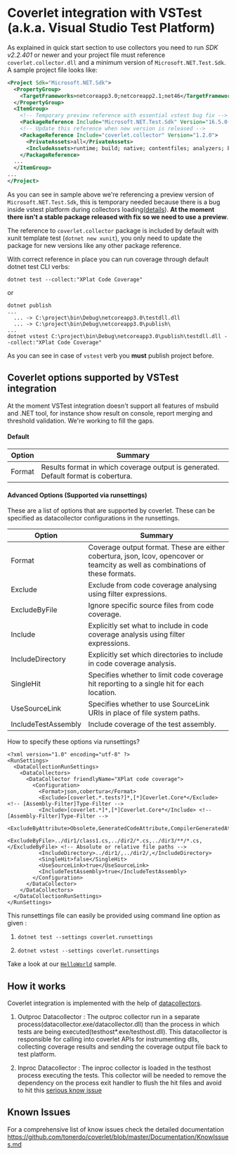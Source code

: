 # Coverlet integration with VSTest (a.k.a. Visual Studio Test Platform)

As explained in quick start section to use collectors you need to run *SDK v2.2.401* or newer and your project file must reference `coverlet.collector.dll` and a minimum version of `Microsoft.NET.Test.Sdk`.  
A sample project file looks like:

```xml
<Project Sdk="Microsoft.NET.Sdk">
  <PropertyGroup>
    <TargetFrameworks>netcoreapp3.0;netcoreapp2.1;net46</TargetFrameworks>
  </PropertyGroup>
  <ItemGroup>
    <!-- Temporary preview reference with essential vstest bug fix -->
    <PackageReference Include="Microsoft.NET.Test.Sdk" Version="16.5.0-preview-20200116-01" />
    <!-- Update this reference when new version is released -->
    <PackageReference Include="coverlet.collector" Version="1.2.0">
      <PrivateAssets>all</PrivateAssets>
      <IncludeAssets>runtime; build; native; contentfiles; analyzers; buildtransitive</IncludeAssets>
    </PackageReference>
  ...
  </ItemGroup>
...
</Project>
```
As you can see in sample above we're referencing a preview version of `Microsoft.NET.Test.Sdk`, this is temporary needed because there is a bug inside vstest platform during collectors loading([details](https://github.com/microsoft/vstest/issues/2205)). **At the moment there isn't a stable package released with fix so we need to use a preview**.

The reference to `coverlet.collector` package is included by default with xunit template test (`dotnet new xunit`), you only need to update the package for new versions like any other package reference.

With correct reference in place you can run coverage through default dotnet test CLI verbs:

```
dotnet test --collect:"XPlat Code Coverage"
```
or
```
dotnet publish
...
  ... -> C:\project\bin\Debug\netcoreapp3.0\testdll.dll
  ... -> C:\project\bin\Debug\netcoreapp3.0\publish\
...
dotnet vstest C:\project\bin\Debug\netcoreapp3.0\publish\testdll.dll --collect:"XPlat Code Coverage"
```
As you can see in case of `vstest` verb you **must** publish project before.

## Coverlet options supported by VSTest integration

At the moment VSTest integration doesn't support all features of msbuild and .NET tool, for instance show result on console, report merging and threshold validation.
We're working to fill the gaps.


#### Default
| Option | Summary |
|-------------|------------------------------------|
|Format              | Results format in which coverage output is generated. Default format is cobertura.| 

#### Advanced Options (Supported via runsettings)
These are a list of options that are supported by coverlet. These can be specified as datacollector configurations in the runsettings.

| Option         | Summary                                                                                  |
|-------------   |------------------------------------------------------------------------------------------|
|Format          | Coverage output format. These are either cobertura, json, lcov, opencover or teamcity as well as combinations of these formats.   | 
|Exclude         | Exclude from code coverage analysing using filter expressions.                           | 
|ExcludeByFile   | Ignore specific source files from code coverage.                                         | 
|Include         | Explicitly set what to include in code coverage analysis using filter expressions.       | 
|IncludeDirectory| Explicitly set which directories to include in code coverage analysis.                   |
|SingleHit       | Specifies whether to limit code coverage hit reporting to a single hit for each location.| 
|UseSourceLink   | Specifies whether to use SourceLink URIs in place of file system paths.                  |
|IncludeTestAssembly    | Include coverage of the test assembly.                  |

How to specify these options via runsettings?
```
<?xml version="1.0" encoding="utf-8" ?>
<RunSettings>
  <DataCollectionRunSettings>
    <DataCollectors>
      <DataCollector friendlyName="XPlat code coverage">
        <Configuration>
          <Format>json,cobertura</Format>          
          <Exclude>[coverlet.*.tests?]*,[*]Coverlet.Core*</Exclude> <!-- [Assembly-Filter]Type-Filter -->
          <Include>[coverlet.*]*,[*]Coverlet.Core*</Include> <!-- [Assembly-Filter]Type-Filter -->
          <ExcludeByAttribute>Obsolete,GeneratedCodeAttribute,CompilerGeneratedAttribute</ExcludeByAttribute>
          <ExcludeByFile>../dir1/class1.cs,../dir2/*.cs,../dir3/**/*.cs,</ExcludeByFile> <!-- Absolute or relative file paths -->
          <IncludeDirectory>../dir1/,../dir2/,</IncludeDirectory>
          <SingleHit>false</SingleHit>
          <UseSourceLink>true</UseSourceLink>
          <IncludeTestAssembly>true</IncludeTestAssembly>
        </Configuration>
      </DataCollector>
    </DataCollectors>
  </DataCollectionRunSettings>
</RunSettings>
```
This runsettings file can easily be provided using command line option as given :

1. `dotnet test --settings coverlet.runsettings`

2. `dotnet vstest --settings coverlet.runsettings`

Take a look at our [`HelloWorld`](Examples/VSTest/HelloWorld/HowTo.md) sample.

## How it works

Coverlet integration is implemented with the help of [datacollectors](https://github.com/Microsoft/vstest-docs/blob/master/docs/extensions/datacollector.md).

1. Outproc Datacollector : The outproc collector run in a separate process(datacollector.exe/datacollector.dll) than the process in which tests are being executed(testhost*.exe/testhost.dll). This datacollector is responsible for calling into coverlet APIs for instrumenting dlls, collecting coverage results and sending the coverage output file back to test platform.

2. Inproc Datacollector : The inproc collector is loaded in the testhost process executing the tests. This collector will be needed to remove the dependency on the process exit handler to flush the hit files and avoid to hit this [serious know issue](https://github.com/tonerdo/coverlet/blob/master/Documentation/KnowIssues.md#1-vstest-stops-process-execution-earlydotnet-test)

## Known Issues

For a comprehensive list of know issues check the detailed documentation https://github.com/tonerdo/coverlet/blob/master/Documentation/KnowIssues.md
